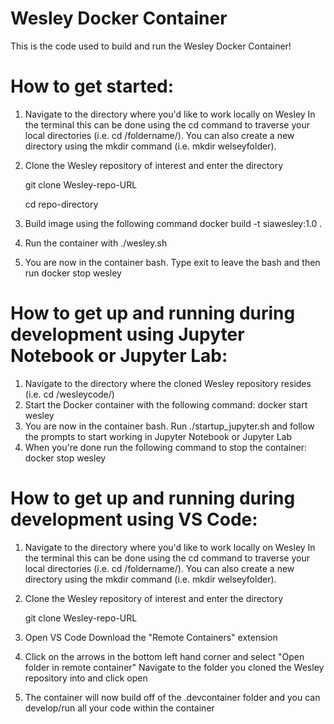 # Wesley Docker Container
This is the code used to build and run the Wesley Docker Container!

# How to get started:
1. Navigate to the directory where you'd like to work locally on Wesley
    In the terminal this can be done using the cd command to traverse your local directories (i.e. cd /foldername/). You can also create a new directory using the mkdir command (i.e. mkdir welseyfolder).
2. Clone the Wesley repository of interest and enter the directory

    git clone Wesley-repo-URL
    
    cd repo-directory


3. Build image using the following command
    docker build -t siawesley:1.0 .
4. Run the container with ./wesley.sh
5. You are now in the container bash. Type exit to leave the bash and then run docker stop wesley

# How to get up and running during development using Jupyter Notebook or Jupyter Lab:
1. Navigate to the directory where the cloned Wesley repository resides (i.e. cd /wesleycode/)
2. Start the Docker container with the following command: 
    docker start wesley
3. You are now in the container bash. Run ./startup_jupyter.sh and follow the prompts to start working in Jupyter Notebook or Jupyter Lab
4. When you're done run the following command to stop the container:
    docker stop wesley

# How to get up and running during development using VS Code: 
1. Navigate to the directory where you'd like to work locally on Wesley
    In the terminal this can be done using the cd command to traverse your local directories (i.e. cd /foldername/). You can also create a new directory using the mkdir command (i.e. mkdir welseyfolder).
2. Clone the Wesley repository of interest and enter the directory

    git clone Wesley-repo-URL


3. Open VS Code
    Download the "Remote Containers" extension
4. Click on the arrows in the bottom left hand corner and select "Open folder in remote container"
    Navigate to the folder you cloned the Wesley repository into and click open
5. The container will now build off of the .devcontainer folder and you can develop/run all your code within the container

